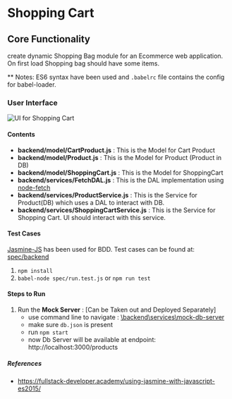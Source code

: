 # Shopping Cart

## Core Functionality 

create dynamic Shopping Bag module for an Ecommerce web application.	On first load Shopping bag should have some items. 


** Notes: ES6 syntax have been used and `.babelrc` file contains the config for babel-loader.

### User Interface

![UI for Shopping Cart]()

#### Contents
- **backend/model/CartProduct.js** : This is the Model for Cart Product
- **backend/model/Product.js** : This is the Model for  Product (Product in DB)
- **backend/model/ShoppingCart.js** : This is the Model for ShoppingCart
- **backend/services/FetchDAL.js** : This is the DAL implementation using [node-fetch](https://www.npmjs.com/package/node-fetch)
- **backend/services/ProductService.js** : This is the Service for Product(DB) which uses a DAL to interact with DB. 
- **backend/services/ShoppingCartService.js** : This is the Service for Shopping Cart. UI should interact with this service.


#### Test Cases
[Jasmine-JS](https://jasmine.github.io/) has been used for BDD. Test cases can be found at: [spec/backend](/spec/backend)

1.  `npm install`
2.  `babel-node spec/run.test.js` or `npm run test`

#### Steps to Run
1. Run the **Mock Server** : [Can be Taken out and Deployed Separately]   
    - use command line to navigate : [\backend\services\mock-db-server](\backend\services\mock-db-server)
    - make sure `db.json`  is present
    - run `npm start`
    - now Db Server will be available at endpoint: http://localhost:3000/products



##### References
- https://fullstack-developer.academy/using-jasmine-with-javascript-es2015/
